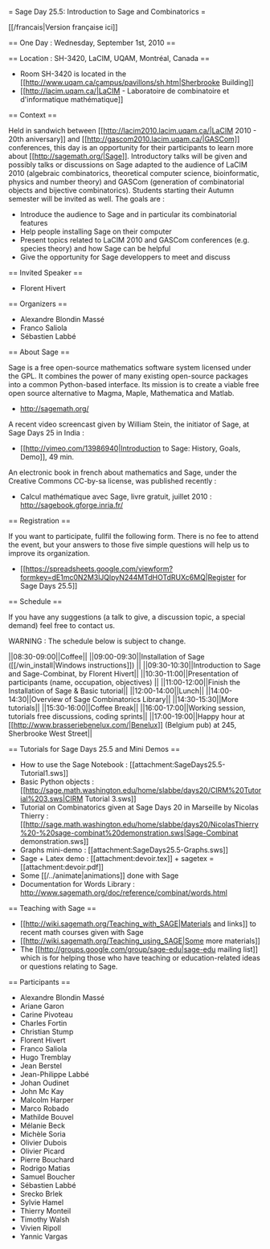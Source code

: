 = Sage Day 25.5: Introduction to Sage and Combinatorics =

[[/francais|Version française ici]]

== One Day : Wednesday, September 1st, 2010 ==

== Location : SH-3420, LaCIM, UQAM, Montréal, Canada ==

  * Room SH-3420 is located in the [[http://www.uqam.ca/campus/pavillons/sh.htm|Sherbrooke Building]]
  * [[http://lacim.uqam.ca/|LaCIM - Laboratoire de combinatoire et d'informatique mathématique]]

== Context ==

Held in sandwich between [[http://lacim2010.lacim.uqam.ca/|LaCIM 2010 - 20th aniversary]] and [[http://gascom2010.lacim.uqam.ca/|GASCom]] conferences, this day is an opportunity for their participants to learn more about [[http://sagemath.org/|Sage]]. Introductory talks will be given and possibly talks or discussions on Sage adapted to the audience of LaCIM 2010 (algebraic combinatorics, theoretical computer science, bioinformatic, physics and number theory) and GASCom (generation of combinatorial objects and bijective combinatorics). Students starting their Autumn semester will be invited as well. The goals are :

  * Introduce the audience to Sage and in particular its combinatorial features
  * Help people installing Sage on their computer
  * Present topics related to LaCIM 2010 and GASCom conferences (e.g. species theory) and how Sage can be helpful
  * Give the opportunity for Sage developpers to meet and discuss


== Invited Speaker ==

  * Florent Hivert
 
== Organizers ==

  * Alexandre Blondin Massé
  * Franco Saliola
  * Sébastien Labbé

== About Sage ==

Sage is a free open-source  mathematics software system licensed under the GPL. It combines the power of many existing open-source packages into a common Python-based interface. Its mission is to create a viable free open source alternative to Magma, Maple, Mathematica and Matlab.

  * http://sagemath.org/

A recent video screencast given by William Stein, the initiator of Sage, at Sage Days 25 in India :

  * [[http://vimeo.com/13986940|Introduction to Sage: History, Goals, Demo]], 49 min.

An electronic book in french about mathematics and Sage, under the Creative Commons CC-by-sa license, was published recently : 

  * Calcul mathématique avec Sage, livre gratuit, juillet 2010 : http://sagebook.gforge.inria.fr/ 

== Registration ==

If you want to participate, fullfil the following form. There is no fee to attend the event, but your answers to those five simple questions will help us to improve its organization.

  * [[https://spreadsheets.google.com/viewform?formkey=dE1mc0N2M3lJQlpyN244MTdHOTdRUXc6MQ|Register for Sage Days 25.5]]

== Schedule ==

If you have any suggestions (a talk to give, a discussion topic, a special demand) feel free to contact us.

WARNING : The schedule below is subject to change.


||08:30-09:00||Coffee||
||09:00-09:30||Installation of Sage ([[/win_install|Windows instructions]]) ||
||09:30-10:30||Introduction to Sage and Sage-Combinat, by Florent Hivert||
||10:30-11:00||Presentation of participants (name, occupation, objectives) ||
||11:00-12:00||Finish the Installation of Sage & Basic tutorial||
||12:00-14:00||Lunch||
||14:00-14:30||Overview of Sage Combinatorics Library||
||14:30-15:30||More tutorials||
||15:30-16:00||Coffee Break||
||16:00-17:00||Working session, tutorials free discussions, coding sprints||
||17:00-19:00||Happy hour at [[http://www.brasseriebenelux.com/|Benelux]] (Belgium pub) at 245, Sherbrooke West Street||

== Tutorials for Sage Days 25.5 and Mini Demos ==

  * How to use the Sage Notebook : [[attachment:SageDays25.5-Tutorial1.sws]]
  * Basic Python objects : [[http://sage.math.washington.edu/home/slabbe/days20/CIRM%20Tutorial%203.sws|CIRM Tutorial 3.sws]]
  * Tutorial on Combinatorics given at Sage Days 20 in Marseille by Nicolas Thierry : [[http://sage.math.washington.edu/home/slabbe/days20/NicolasThierry%20-%20sage-combinat%20demonstration.sws|Sage-Combinat demonstration.sws]]
  * Graphs mini-demo : [[attachment:SageDays25.5-Graphs.sws]]
  * Sage + Latex demo : [[attachment:devoir.tex]] + sagetex = [[attachment:devoir.pdf]]
  * Some [[/../animate|animations]] done with Sage
  * Documentation for Words Library : http://www.sagemath.org/doc/reference/combinat/words.html

== Teaching with Sage ==

  * [[http://wiki.sagemath.org/Teaching_with_SAGE|Materials and links]] to recent math courses given with Sage
  * [[http://wiki.sagemath.org/Teaching_using_SAGE|Some more materials]]
  * The [[http://groups.google.com/group/sage-edu|sage-edu mailing list]] which is for helping those who have teaching or education-related ideas or questions relating to Sage.

== Participants ==

  * Alexandre Blondin Massé
  * Ariane Garon
  * Carine Pivoteau
  * Charles Fortin
  * Christian Stump
  * Florent Hivert
  * Franco Saliola
  * Hugo Tremblay
  * Jean Berstel
  * Jean-Philippe Labbé
  * Johan Oudinet
  * John Mc Kay
  * Malcolm Harper
  * Marco Robado
  * Mathilde Bouvel
  * Mélanie Beck
  * Michèle Soria
  * Olivier Dubois
  * Olivier Picard
  * Pierre Bouchard
  * Rodrigo Matias
  * Samuel Boucher
  * Sébastien Labbé
  * Srecko Brlek
  * Sylvie Hamel
  * Thierry Monteil
  * Timothy Walsh
  * Vivien Ripoll
  * Yannic Vargas
